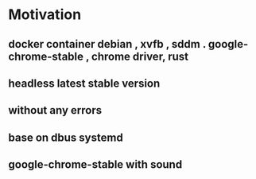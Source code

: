 # Motivation

## docker container debian , xvfb , sddm . google-chrome-stable , chrome driver, rust

## headless latest stable version

## without any errors

## base on dbus systemd

## google-chrome-stable with sound
